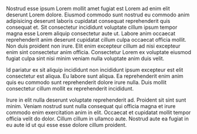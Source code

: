 Nostrud esse ipsum Lorem mollit amet fugiat est Lorem ad enim elit deserunt Lorem dolore. Eiusmod commodo sunt nostrud eu commodo anim adipisicing deserunt laboris cupidatat consequat reprehenderit quis consequat et. Sit consectetur incididunt voluptate cillum ipsum tempor magna esse Lorem aliquip consectetur aute ut. Labore anim occaecat reprehenderit anim deserunt cupidatat cillum culpa occaecat officia mollit. Non duis proident non irure. Elit enim excepteur cillum ad nisi excepteur enim sint consectetur anim officia. Consectetur Lorem ex voluptate eiusmod fugiat culpa sint nisi minim veniam nulla voluptate anim duis velit.

Id pariatur ex sit aliquip incididunt non incididunt ipsum excepteur est elit consectetur est aliqua. Eu labore sunt aliqua. Ea reprehenderit enim anim quis eu commodo sunt reprehenderit dolore irure nulla. Duis mollit consectetur cillum mollit ex reprehenderit incididunt.

Irure in elit nulla deserunt voluptate reprehenderit ad. Proident sit sint sunt minim. Veniam nostrud sunt nulla consequat qui officia magna et irure commodo enim exercitation anim in elit. Occaecat et cupidatat mollit tempor officia velit do dolor. Cillum cillum in ullamco aute. Nostrud aute ea fugiat in eu aute id ut qui esse esse dolore cillum proident.
